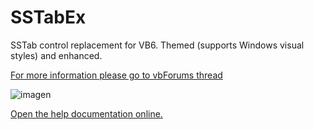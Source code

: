 # SSTabEx
SSTab control replacement for VB6. Themed (supports Windows visual styles) and enhanced.  

[For more information please go to vbForums thread](https://www.vbforums.com/showthread.php?858735-(VB6)-SSTabEx-SSTab-replacement-Themed-and-with-new-features)

![imagen](https://user-images.githubusercontent.com/42319299/175790566-074cd8be-2e2f-44ff-bfaf-1733ee28144d.png)

[Open the help documentation online.](https://htmlpreview.github.io/?https://github.com/EduardoVB/SSTabEx/blob/main/docs/tabexctl_reference.html)
